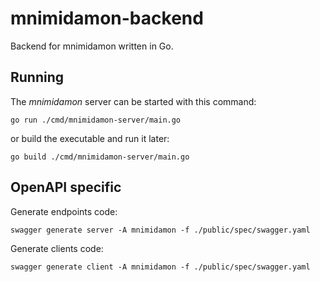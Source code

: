 # mnimidamon-backend
Backend for mnimidamon written in Go.


## Running

The _mnimidamon_ server can be started with this command:

``go run ./cmd/mnimidamon-server/main.go``

or build the executable and run it later:

``go build ./cmd/mnimidamon-server/main.go``

## OpenAPI specific

Generate endpoints code:

``swagger generate server -A mnimidamon -f ./public/spec/swagger.yaml ``

Generate clients code:

``swagger generate client -A mnimidamon -f ./public/spec/swagger.yaml ``

